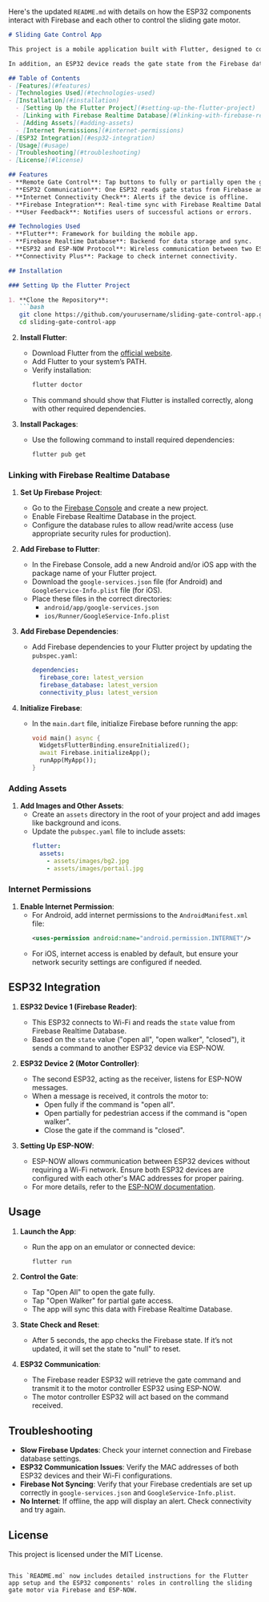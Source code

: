 Here's the updated `README.md` with details on how the ESP32 components interact with Firebase and each other to control the sliding gate motor.

```markdown
# Sliding Gate Control App

This project is a mobile application built with Flutter, designed to control a sliding gate using Firebase Realtime Database. Users can open the gate fully, partially for pedestrian access, or view the current gate status. The app syncs gate status with Firebase in real-time, providing user feedback on action success and internet connectivity.

In addition, an ESP32 device reads the gate state from the Firebase database and transmits this information to another ESP32 receiver via the ESP-NOW protocol. The receiver then commands the motor to open the gate fully, open partially for "walker" mode, or close.

## Table of Contents
- [Features](#features)
- [Technologies Used](#technologies-used)
- [Installation](#installation)
  - [Setting Up the Flutter Project](#setting-up-the-flutter-project)
  - [Linking with Firebase Realtime Database](#linking-with-firebase-realtime-database)
  - [Adding Assets](#adding-assets)
  - [Internet Permissions](#internet-permissions)
- [ESP32 Integration](#esp32-integration)
- [Usage](#usage)
- [Troubleshooting](#troubleshooting)
- [License](#license)

## Features
- **Remote Gate Control**: Tap buttons to fully or partially open the gate.
- **ESP32 Communication**: One ESP32 reads gate status from Firebase and transmits it to another ESP32 via ESP-NOW.
- **Internet Connectivity Check**: Alerts if the device is offline.
- **Firebase Integration**: Real-time sync with Firebase Realtime Database.
- **User Feedback**: Notifies users of successful actions or errors.

## Technologies Used
- **Flutter**: Framework for building the mobile app.
- **Firebase Realtime Database**: Backend for data storage and sync.
- **ESP32 and ESP-NOW Protocol**: Wireless communication between two ESP32 devices.
- **Connectivity Plus**: Package to check internet connectivity.

## Installation

### Setting Up the Flutter Project

1. **Clone the Repository**:
   ```bash
   git clone https://github.com/yourusername/sliding-gate-control-app.git
   cd sliding-gate-control-app
   ```

2. **Install Flutter**:
   - Download Flutter from the [official website](https://flutter.dev/docs/get-started/install).
   - Add Flutter to your system’s PATH.
   - Verify installation:
     ```bash
     flutter doctor
     ```
   - This command should show that Flutter is installed correctly, along with other required dependencies.

3. **Install Packages**:
   - Use the following command to install required dependencies:
     ```bash
     flutter pub get
     ```

### Linking with Firebase Realtime Database

1. **Set Up Firebase Project**:
   - Go to the [Firebase Console](https://console.firebase.google.com/) and create a new project.
   - Enable Firebase Realtime Database in the project.
   - Configure the database rules to allow read/write access (use appropriate security rules for production).

2. **Add Firebase to Flutter**:
   - In the Firebase Console, add a new Android and/or iOS app with the package name of your Flutter project.
   - Download the `google-services.json` file (for Android) and `GoogleService-Info.plist` file (for iOS).
   - Place these files in the correct directories:
     - `android/app/google-services.json`
     - `ios/Runner/GoogleService-Info.plist`

3. **Add Firebase Dependencies**:
   - Add Firebase dependencies to your Flutter project by updating the `pubspec.yaml`:
     ```yaml
     dependencies:
       firebase_core: latest_version
       firebase_database: latest_version
       connectivity_plus: latest_version
     ```

4. **Initialize Firebase**:
   - In the `main.dart` file, initialize Firebase before running the app:
     ```dart
     void main() async {
       WidgetsFlutterBinding.ensureInitialized();
       await Firebase.initializeApp();
       runApp(MyApp());
     }
     ```

### Adding Assets

1. **Add Images and Other Assets**:
   - Create an `assets` directory in the root of your project and add images like background and icons.
   - Update the `pubspec.yaml` file to include assets:
     ```yaml
     flutter:
       assets:
         - assets/images/bg2.jpg
         - assets/images/portail.jpg
     ```

### Internet Permissions

1. **Enable Internet Permission**:
   - For Android, add internet permissions to the `AndroidManifest.xml` file:
     ```xml
     <uses-permission android:name="android.permission.INTERNET"/>
     ```
   - For iOS, internet access is enabled by default, but ensure your network security settings are configured if needed.

## ESP32 Integration

1. **ESP32 Device 1 (Firebase Reader)**:
   - This ESP32 connects to Wi-Fi and reads the `state` value from Firebase Realtime Database.
   - Based on the `state` value ("open all", "open walker", "closed"), it sends a command to another ESP32 device via ESP-NOW.

2. **ESP32 Device 2 (Motor Controller)**:
   - The second ESP32, acting as the receiver, listens for ESP-NOW messages.
   - When a message is received, it controls the motor to:
     - Open fully if the command is "open all".
     - Open partially for pedestrian access if the command is "open walker".
     - Close the gate if the command is "closed".

3. **Setting Up ESP-NOW**:
   - ESP-NOW allows communication between ESP32 devices without requiring a Wi-Fi network. Ensure both ESP32 devices are configured with each other's MAC addresses for proper pairing.
   - For more details, refer to the [ESP-NOW documentation](https://docs.espressif.com/projects/esp-idf/en/latest/esp32/api-reference/network/esp_now.html).

## Usage

1. **Launch the App**:
   - Run the app on an emulator or connected device:
     ```bash
     flutter run
     ```

2. **Control the Gate**:
   - Tap "Open All" to open the gate fully.
   - Tap "Open Walker" for partial gate access.
   - The app will sync this data with Firebase Realtime Database.

3. **State Check and Reset**:
   - After 5 seconds, the app checks the Firebase state. If it’s not updated, it will set the state to "null" to reset.

4. **ESP32 Communication**:
   - The Firebase reader ESP32 will retrieve the gate command and transmit it to the motor controller ESP32 using ESP-NOW.
   - The motor controller ESP32 will act based on the command received.

## Troubleshooting

- **Slow Firebase Updates**: Check your internet connection and Firebase database settings.
- **ESP32 Communication Issues**: Verify the MAC addresses of both ESP32 devices and their Wi-Fi configurations.
- **Firebase Not Syncing**: Verify that your Firebase credentials are set up correctly in `google-services.json` and `GoogleService-Info.plist`.
- **No Internet**: If offline, the app will display an alert. Check connectivity and try again.

## License

This project is licensed under the MIT License.
```

This `README.md` now includes detailed instructions for the Flutter app setup and the ESP32 components' roles in controlling the sliding gate motor via Firebase and ESP-NOW.
